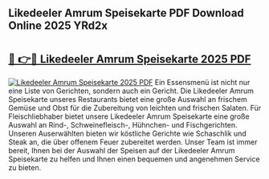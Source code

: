 ## Likedeeler Amrum Speisekarte PDF Download Online 2025 YRd2x

# <h2><a href="http://gce44x5.nevu.top/?p=Likedeeler+Amrum+Speisekarte">🔗 👉🔴 Likedeeler Amrum Speisekarte 2025 PDF</a></h2>

[![Likedeeler Amrum Speisekarte 2025 PDF](https://i.imgur.com/dBaPXMq.png)](http://gce44x5.nevu.top/?p=Likedeeler+Amrum+Speisekarte)
Ein Essensmenü ist nicht nur eine Liste von Gerichten, sondern auch ein Gericht. Die Likedeeler Amrum Speisekarte unseres Restaurants bietet eine große Auswahl an frischem Gemüse und Obst für die Zubereitung von leichten und frischen Salaten. Für Fleischliebhaber bietet unsere Likedeeler Amrum Speisekarte eine große Auswahl an Rind-, Schweinefleisch-, Hühnchen- und Fischgerichten. Unseren Auserwählten bieten wir köstliche Gerichte wie Schaschlik und Steak an, die über offenem Feuer zubereitet werden. Unser Team ist immer bereit, Ihnen bei der Auswahl der Speisen auf der Likedeeler Amrum Speisekarte zu helfen und Ihnen einen bequemen und angenehmen Service zu bieten.
